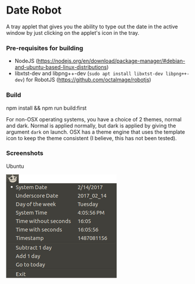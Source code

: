 # Date Robot
A tray applet that gives you the ability to type out the date in the active window by just clicking on the applet's icon in the tray.

### Pre-requisites for building
 * NodeJS (https://nodejs.org/en/download/package-manager/#debian-and-ubuntu-based-linux-distributions)
 * libxtst-dev and libpng++-dev (`sudo apt install libxtst-dev libpng++-dev`) for RobotJS (https://github.com/octalmage/robotjs)
 
### Build
npm install && npm run build:first

For non-OSX operating systems, you have a choice of 2 themes, normal and dark.
Normal is applied normally, but dark is applied by giving the argument `dark` on launch.
OSX has a theme engine that uses the template icon to keep the theme consistent (I believe, this has not been tested).

### Screenshots
Ubuntu

![Ubuntu Screenshot](https://github.com/SN9NV/date-robot/blob/master/Ubuntu-screenshot.png "Ubuntu Screenshot")
